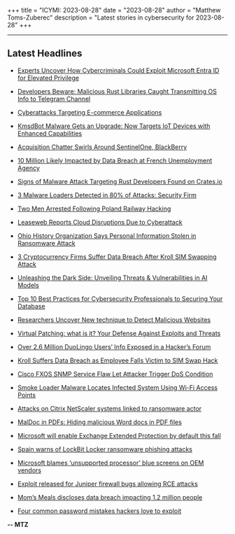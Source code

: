 +++
title = "ICYMI: 2023-08-28"
date = "2023-08-28"
author = "Matthew Toms-Zuberec"
description = "Latest stories in cybersecurity for 2023-08-28"
+++

---------------------------------------------------------------------------
## Latest Headlines
- [Experts Uncover How Cybercriminals Could Exploit Microsoft Entra ID for Elevated Privilege](https://thehackernews.com/2023/08/experts-uncover-how-cybercriminals.html)

- [Developers Beware: Malicious Rust Libraries Caught Transmitting OS Info to Telegram Channel](https://thehackernews.com/2023/08/developers-beware-malicious-rust.html)

- [Cyberattacks Targeting E-commerce Applications](https://thehackernews.com/2023/08/cyberattacks-targeting-e-commerce.html)

- [KmsdBot Malware Gets an Upgrade: Now Targets IoT Devices with Enhanced Capabilities](https://thehackernews.com/2023/08/kmsdbot-malware-gets-upgrade-now.html)

- [Acquisition Chatter Swirls Around SentinelOne, BlackBerry](https://www.securityweek.com/acquisition-chatter-swirl-around-sentinelone-blackberry/)

- [10 Million Likely Impacted by Data Breach at French Unemployment Agency](https://www.securityweek.com/10-million-likely-impacted-by-data-breach-at-french-unemployment-agency/)

- [Signs of Malware Attack Targeting Rust Developers Found on Crates.io](https://www.securityweek.com/signs-of-malware-attack-on-rust-developers-found-on-crates-io/)

- [3 Malware Loaders Detected in 80% of Attacks: Security Firm](https://www.securityweek.com/only-3-malware-loaders-detected-in-80-of-attacks-security-firm/)

- [Two Men Arrested Following Poland Railway Hacking](https://www.securityweek.com/two-men-arrested-following-poland-railway-hacking/)

- [Leaseweb Reports Cloud Disruptions Due to Cyberattack](https://www.securityweek.com/leaseweb-reports-cloud-disruptions-due-to-cyberattack/)

- [Ohio History Organization Says Personal Information Stolen in Ransomware Attack](https://www.securityweek.com/ohio-history-organization-says-personal-information-stolen-in-ransomware-attack/)

- [3 Cryptocurrency Firms Suffer Data Breach After Kroll SIM Swapping Attack](https://www.securityweek.com/3-cryptocurrency-firms-suffer-data-breach-after-kroll-sim-swapping-attack/)

- [Unleashing the Dark Side: Unveiling Threats & Vulnerabilities in AI Models](https://cybersecuritynews.com/threats-vulnerabilities-ai-models/)

- [Top 10 Best Practices for Cybersecurity Professionals to Securing Your Database](https://cybersecuritynews.com/best-practices-for-securing-your-database/)

- [Researchers Uncover New technique to Detect Malicious Websites](https://cybersecuritynews.com/detect-malicious-websites/)

- [Virtual Patching: what is it? Your Defense Against Exploits and Threats](https://cybersecuritynews.com/virtual-patching/)

- [Over 2.6 Million DuoLingo Users’ Info Exposed in a Hacker’s Forum](https://cybersecuritynews.com/over-2-6-million-duolingo-users/)

- [Kroll Suffers Data Breach as Employee Falls Victim to SIM Swap Hack](https://cybersecuritynews.com/kroll-data-breach-sim-swap-attack/)

- [Cisco FXOS SNMP Service Flaw Let Attacker Trigger DoS Condition](https://cybersecuritynews.com/cisco-fxos-snmp-service-flaw/)

- [Smoke Loader Malware Locates Infected System Using Wi-Fi Access Points](https://cybersecuritynews.com/smoke-loader-malware-locates-using-wi-fi/)

- [Attacks on Citrix NetScaler systems linked to ransomware actor](https://www.bleepingcomputer.com/news/security/attacks-on-citrix-netscaler-systems-linked-to-ransomware-actor/)

- [MalDoc in PDFs: Hiding malicious Word docs in PDF files](https://www.bleepingcomputer.com/news/security/maldoc-in-pdfs-hiding-malicious-word-docs-in-pdf-files/)

- [Microsoft will enable Exchange Extended Protection by default this fall](https://www.bleepingcomputer.com/news/security/microsoft-will-enable-exchange-extended-protection-by-default-this-fall/)

- [Spain warns of LockBit Locker ransomware phishing attacks](https://www.bleepingcomputer.com/news/security/spain-warns-of-lockbit-locker-ransomware-phishing-attacks/)

- [Microsoft blames ‘unsupported processor’ blue screens on OEM vendors](https://www.bleepingcomputer.com/news/microsoft/microsoft-blames-unsupported-processor-blue-screens-on-oem-vendors/)

- [Exploit released for Juniper firewall bugs allowing RCE attacks](https://www.bleepingcomputer.com/news/security/exploit-released-for-juniper-firewall-bugs-allowing-rce-attacks/)

- [Mom’s Meals discloses data breach impacting 1.2 million people](https://www.bleepingcomputer.com/news/security/moms-meals-discloses-data-breach-impacting-12-million-people/)

- [Four common password mistakes hackers love to exploit](https://www.bleepingcomputer.com/news/security/four-common-password-mistakes-hackers-love-to-exploit/)

**-- MTZ**